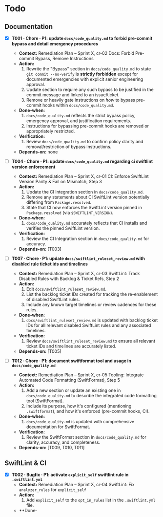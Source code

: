 # Todo

## Documentation
- [x] **T001 · Chore · P1: update `docs/code_quality.md` to forbid pre-commit bypass and detail emergency procedures**
    - **Context:** Remediation Plan – Sprint X, cr-02 Docs: Forbid Pre-commit Bypass, Remove Instructions
    - **Action:**
        1. Rewrite the "Bypass" section in `docs/code_quality.md` to state `git commit --no-verify` is **strictly forbidden** except for documented emergencies with explicit senior engineering approval.
        2. Update section to require any such bypass to be justified in the commit message and linked to an issue/ticket.
        3. Remove or heavily gate instructions on *how* to bypass pre-commit hooks within `docs/code_quality.md`.
    - **Done‑when:**
        1. `docs/code_quality.md` reflects the strict bypass policy, emergency approval, and justification requirements.
        2. Instructions for bypassing pre-commit hooks are removed or appropriately restricted.
    - **Verification:**
        1. Review `docs/code_quality.md` to confirm policy clarity and removal/restriction of bypass instructions.
    - **Depends‑on:** none

- [ ] **T004 · Chore · P1: update `docs/code_quality.md` regarding ci swiftlint version enforcement**
    - **Context:** Remediation Plan – Sprint X, cr-01 CI: Enforce SwiftLint Version Parity & Fail on Mismatch, Step 3
    - **Action:**
        1. Update the CI Integration section in `docs/code_quality.md`.
        2. Remove any statements about CI SwiftLint version potentially differing from `Package.resolved`.
        3. State that CI now enforces the SwiftLint version pinned in `Package.resolved` (via `$SWIFTLINT_VERSION`).
    - **Done‑when:**
        1. `docs/code_quality.md` accurately reflects that CI installs and verifies the pinned SwiftLint version.
    - **Verification:**
        1. Review the CI Integration section in `docs/code_quality.md` for accuracy.
    - **Depends‑on:** [T003]

- [ ] **T007 · Chore · P1: update `docs/swiftlint_ruleset_review.md` with disabled rule ticket ids and timelines**
    - **Context:** Remediation Plan – Sprint X, cr-03 SwiftLint: Track Disabled Rules with Backlog & Ticket Refs, Step 2
    - **Action:**
        1. Edit `docs/swiftlint_ruleset_review.md`.
        2. List the backlog ticket IDs created for tracking the re-enablement of disabled SwiftLint rules.
        3. Include any known target timelines or review cadences for these rules.
    - **Done‑when:**
        1. `docs/swiftlint_ruleset_review.md` is updated with backlog ticket IDs for all relevant disabled SwiftLint rules and any associated timelines.
    - **Verification:**
        1. Review `docs/swiftlint_ruleset_review.md` to ensure all relevant ticket IDs and timelines are accurately listed.
    - **Depends‑on:** [T005]

- [ ] **T012 · Chore · P1: document swiftformat tool and usage in `docs/code_quality.md`**
    - **Context:** Remediation Plan – Sprint X, cr-05 Tooling: Integrate Automated Code Formatting (SwiftFormat), Step 5
    - **Action:**
        1. Add a new section or update an existing one in `docs/code_quality.md` to describe the integrated code formatting tool (SwiftFormat).
        2. Include its purpose, how it's configured (mentioning `.swiftformat`), and how it's enforced (pre-commit hooks, CI).
    - **Done‑when:**
        1. `docs/code_quality.md` is updated with comprehensive documentation for SwiftFormat.
    - **Verification:**
        1. Review the SwiftFormat section in `docs/code_quality.md` for clarity, accuracy, and completeness.
    - **Depends‑on:** [T009, T010, T011]

## SwiftLint & CI
- [x] **T002 · Bugfix · P1: activate `explicit_self` swiftlint rule in `.swiftlint.yml`**
    - **Context:** Remediation Plan – Sprint X, cr-04 SwiftLint: Fix `analyzer_rules` for `explicit_self`
    - **Action:**
        1. Add `explicit_self` to the `opt_in_rules` list in the `.swiftlint.yml` file.
    - **Done‑
